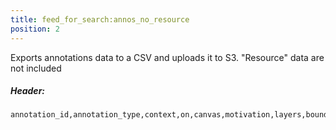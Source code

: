 ```yaml
---
title: feed_for_search:annos_no_resource
position: 2
---
```


Exports annotations data to a CSV and uploads it to S3.
"Resource" data are not included

##### Header:
```
annotation_id,annotation_type,context,on,canvas,motivation,layers,bounding_box,panel,chapter,scene,display_name
```
